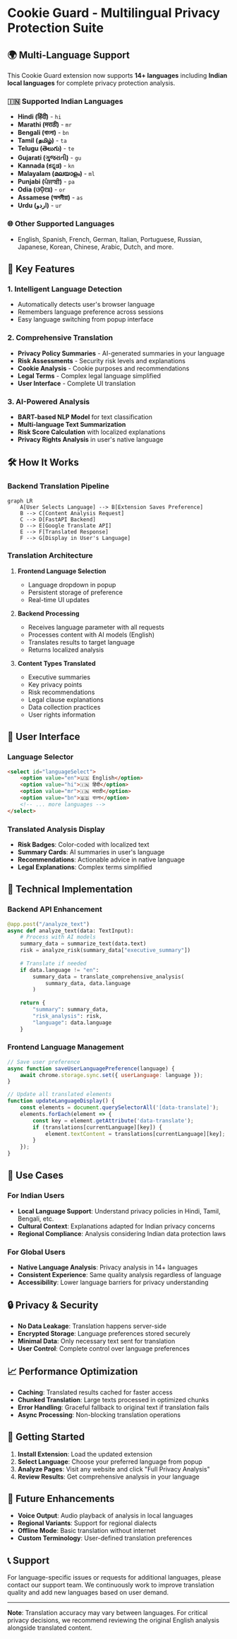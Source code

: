 # Cookie Guard - Multilingual Privacy Protection Suite

## 🌍 Multi-Language Support

This Cookie Guard extension now supports **14+ languages** including **Indian local languages** for complete privacy protection analysis.

### 🇮🇳 Supported Indian Languages

- **Hindi (हिंदी)** - `hi`
- **Marathi (मराठी)** - `mr` 
- **Bengali (বাংলা)** - `bn`
- **Tamil (தமிழ்)** - `ta`
- **Telugu (తెలుగు)** - `te`
- **Gujarati (ગુજરાતી)** - `gu`
- **Kannada (ಕನ್ನಡ)** - `kn`
- **Malayalam (മലയാളം)** - `ml`
- **Punjabi (ਪੰਜਾਬੀ)** - `pa`
- **Odia (ଓଡ଼ିଆ)** - `or`
- **Assamese (অসমীয়া)** - `as`
- **Urdu (اردو)** - `ur`

### 🌐 Other Supported Languages

- English, Spanish, French, German, Italian, Portuguese, Russian, Japanese, Korean, Chinese, Arabic, Dutch, and more.

## 🚀 Key Features

### 1. **Intelligent Language Detection**
- Automatically detects user's browser language
- Remembers language preference across sessions
- Easy language switching from popup interface

### 2. **Comprehensive Translation**
- **Privacy Policy Summaries** - AI-generated summaries in your language
- **Risk Assessments** - Security risk levels and explanations
- **Cookie Analysis** - Cookie purposes and recommendations
- **Legal Terms** - Complex legal language simplified
- **User Interface** - Complete UI translation

### 3. **AI-Powered Analysis**
- **BART-based NLP Model** for text classification
- **Multi-language Text Summarization**
- **Risk Score Calculation** with localized explanations
- **Privacy Rights Analysis** in user's native language

## 🛠️ How It Works

### Backend Translation Pipeline

```mermaid
graph LR
    A[User Selects Language] --> B[Extension Saves Preference]
    B --> C[Content Analysis Request]
    C --> D[FastAPI Backend]
    D --> E[Google Translate API]
    E --> F[Translated Response]
    F --> G[Display in User's Language]
```

### Translation Architecture

1. **Frontend Language Selection**
   - Language dropdown in popup
   - Persistent storage of preference
   - Real-time UI updates

2. **Backend Processing**
   - Receives language parameter with all requests
   - Processes content with AI models (English)
   - Translates results to target language
   - Returns localized analysis

3. **Content Types Translated**
   - Executive summaries
   - Key privacy points
   - Risk recommendations
   - Legal clause explanations
   - Data collection practices
   - User rights information

## 📱 User Interface

### Language Selector
```html
<select id="languageSelect">
    <option value="en">🇺🇸 English</option>
    <option value="hi">🇮🇳 हिंदी</option>
    <option value="mr">🇮🇳 मराठी</option>
    <option value="bn">🇧🇩 বাংলা</option>
    <!-- ... more languages -->
</select>
```

### Translated Analysis Display
- **Risk Badges**: Color-coded with localized text
- **Summary Cards**: AI summaries in user's language
- **Recommendations**: Actionable advice in native language
- **Legal Explanations**: Complex terms simplified

## 🔧 Technical Implementation

### Backend API Enhancement

```python
@app.post("/analyze_text")
async def analyze_text(data: TextInput):
    # Process with AI models
    summary_data = summarize_text(data.text)
    risk = analyze_risk(summary_data["executive_summary"])
    
    # Translate if needed
    if data.language != "en":
        summary_data = translate_comprehensive_analysis(
            summary_data, data.language
        )
    
    return {
        "summary": summary_data,
        "risk_analysis": risk,
        "language": data.language
    }
```

### Frontend Language Management

```javascript
// Save user preference
async function saveUserLanguagePreference(language) {
    await chrome.storage.sync.set({ userLanguage: language });
}

// Update all translated elements
function updateLanguageDisplay() {
    const elements = document.querySelectorAll('[data-translate]');
    elements.forEach(element => {
        const key = element.getAttribute('data-translate');
        if (translations[currentLanguage][key]) {
            element.textContent = translations[currentLanguage][key];
        }
    });
}
```

## 🎯 Use Cases

### For Indian Users
- **Local Language Support**: Understand privacy policies in Hindi, Tamil, Bengali, etc.
- **Cultural Context**: Explanations adapted for Indian privacy concerns
- **Regional Compliance**: Analysis considering Indian data protection laws

### For Global Users
- **Native Language Analysis**: Privacy analysis in 14+ languages
- **Consistent Experience**: Same quality analysis regardless of language
- **Accessibility**: Lower language barriers for privacy understanding

## 🔒 Privacy & Security

- **No Data Leakage**: Translation happens server-side
- **Encrypted Storage**: Language preferences stored securely
- **Minimal Data**: Only necessary text sent for translation
- **User Control**: Complete control over language preferences

## 📈 Performance Optimization

- **Caching**: Translated results cached for faster access
- **Chunked Translation**: Large texts processed in optimized chunks
- **Error Handling**: Graceful fallback to original text if translation fails
- **Async Processing**: Non-blocking translation operations

## 🚀 Getting Started

1. **Install Extension**: Load the updated extension
2. **Select Language**: Choose your preferred language from popup
3. **Analyze Pages**: Visit any website and click "Full Privacy Analysis"
4. **Review Results**: Get comprehensive analysis in your language

## 🔄 Future Enhancements

- **Voice Output**: Audio playback of analysis in local languages
- **Regional Variants**: Support for regional dialects
- **Offline Mode**: Basic translation without internet
- **Custom Terminology**: User-defined translation preferences

## 📞 Support

For language-specific issues or requests for additional languages, please contact our support team. We continuously work to improve translation quality and add new languages based on user demand.

---

**Note**: Translation accuracy may vary between languages. For critical privacy decisions, we recommend reviewing the original English analysis alongside translated content.